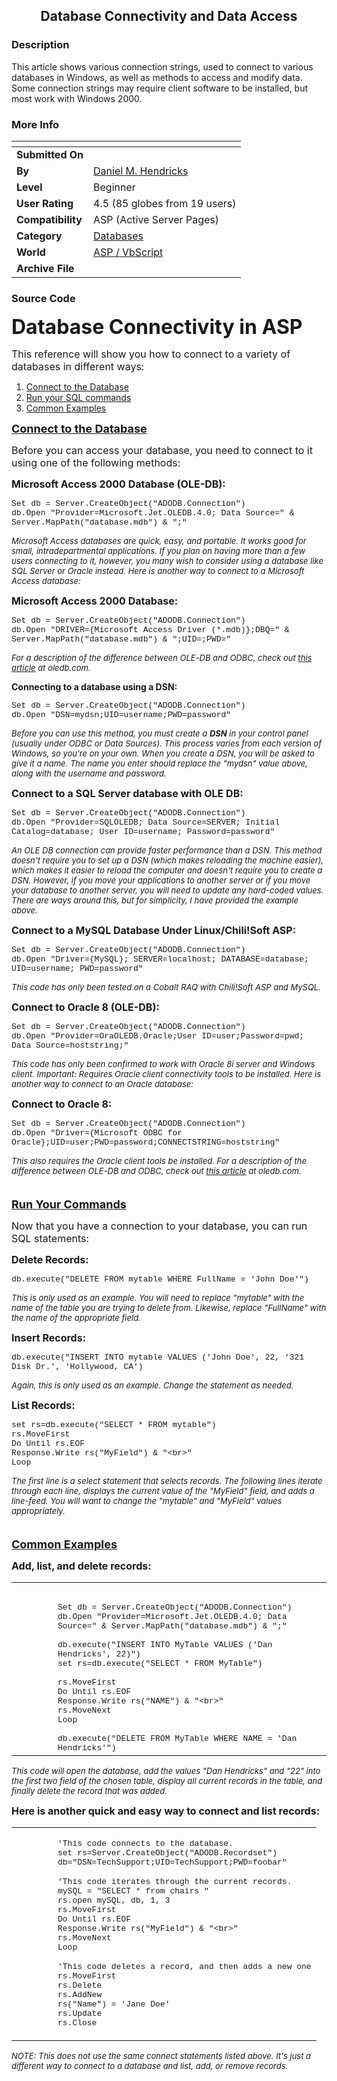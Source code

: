 ﻿<div align="center">

## Database Connectivity and Data Access


</div>

### Description

This article shows various connection strings, used to connect to various databases in Windows, as well as methods to access and modify data. Some connection strings may require client software to be installed, but most work with Windows 2000.
 
### More Info
 


<span>             |<span>
---                |---
**Submitted On**   |
**By**             |[Daniel M\. Hendricks](https://github.com/Planet-Source-Code/PSCIndex/blob/master/ByAuthor/daniel-m-hendricks.md)
**Level**          |Beginner
**User Rating**    |4.5 (85 globes from 19 users)
**Compatibility**  |ASP \(Active Server Pages\)
**Category**       |[Databases](https://github.com/Planet-Source-Code/PSCIndex/blob/master/ByCategory/databases__4-5.md)
**World**          |[ASP / VbScript](https://github.com/Planet-Source-Code/PSCIndex/blob/master/ByWorld/asp-vbscript.md)
**Archive File**   |[](https://github.com/Planet-Source-Code/daniel-m-hendricks-database-connectivity-and-data-access__4-6442/archive/master.zip)





### Source Code

<b><font size="6">Database Connectivity in ASP</font></b>
<p><font size="3">This reference will show you how to connect to a variety of
databases in different ways:</font></p>
<ol>
 <li><a href="#connect">Connect to the Database</a>
 <li><a href="#run">Run your SQL commands</a>
 <li><a href="#examples">Common Examples</a></li>
</ol>
<p><b><font size="4"><u><a name="connect">Connect to the Database</a></u></font></b></p>
<p><font size="3">Before you can access your database, you need to connect to it
using one of the following methods: </font></p>
<p><font size="3"><b>Microsoft Access 2000 Database (OLE-DB):</b></font></p>
<p><font face="Courier New" size="2">Set db =
Server.CreateObject("ADODB.Connection")<br>
db.Open "Provider=Microsoft.Jet.OLEDB.4.0; Data Source=" &
Server.MapPath("database.mdb") & ";"</font></p>
<p><i><font size="2">Microsoft Access databases are quick, easy, and portable.
It works good for small, intradepartmental applications. If you plan on
having more than a few users connecting to it, however, you many wish to
consider using a database like SQL Server or Oracle instead. Here is
another way to connect to a Microsoft Access database:</font></i></p>
<p><font size="3"><b>Microsoft Access 2000 Database:</b></font></p>
<p><font face="Courier New" size="2">Set db =
Server.CreateObject("ADODB.Connection")<br>
db.Open "DRIVER={Microsoft Access Driver (*.mdb)};DBQ=" &
Server.MapPath("database.mdb") & ";UID=;PWD="</font></p>
<p><i><font size="2">For a description of the difference between OLE-DB and
ODBC, check out <a href="http://www.oledb.com/ole-db/index.html">this article</a>
at oledb.com. </font></i></p>
<p><b>Connecting to a database using a DSN:</b></p>
<p><font face="Courier New" size="2">Set db =
Server.CreateObject("ADODB.Connection")<br>
db.Open "DSN=mydsn;UID=username;PWD=password"</font></p>
<p><font size="2"><i>Before you can use this method, you must create a </i><b><i>DSN</i></b><i>
in your control panel (usually under ODBC or Data Sources). This process
varies from each version of Windows, so you're on your own. When you
create a DSN, you will be asked to give it a name. The name you enter
should replace the "mydsn" value above, along with the username and
password. </i></font></p>
<p><font size="3"><b>Connect to a SQL Server database with OLE DB:</b> </font></p>
<p><font face="Courier New" size="2">Set db =
Server.CreateObject("ADODB.Connection")<br>
db.Open "Provider=SQLOLEDB; Data Source=SERVER; Initial Catalog=database;
User ID=username; Password=password"</font></p>
<p><i><font size="2">An OLE DB connection can provide faster performance than a
DSN. This method doesn't require you to set up a DSN (which makes reloading the
machine easier), which makes it easier to reload the computer and doesn't
require you to create a DSN. However, if you move your applications to
another server or if you move your database to another server, you will need to
update any hard-coded values. There are ways around this, but for
simplicity, I have provided the example above. </font></i></p>
<p><font size="3"><b>Connect to a MySQL Database Under Linux/Chili!Soft ASP:</b> </font></p>
<p><font face="Courier New" size="2">Set db =
Server.CreateObject("ADODB.Connection")<br>
db.Open "Driver={MySQL}; SERVER=localhost; DATABASE=database; UID=username;
PWD=password"</font></p>
<p><i><font size="2">This code has only been tested on a Cobalt RAQ with
Chili!Soft ASP and MySQL.</font></i></p>
<p><font size="3"><b>Connect to Oracle 8 (OLE-DB):</b> </font></p>
<p><font face="Courier New" size="2">Set db =
Server.CreateObject("ADODB.Connection")<br>
db.Open "Provider=OraOLEDB.Oracle;User ID=user;Password=pwd; Data Source=hoststring;"</font></p>
<p><i><font size="2">This code has only been confirmed to work with Oracle 8i
server and Windows client. Important: Requires Oracle client connectivity
tools to be installed. Here is another way to connect to an Oracle
database:</font></i></p>
<p><font size="3"><b>Connect to Oracle 8:</b> </font></p>
<p><font face="Courier New" size="2">Set db =
Server.CreateObject("ADODB.Connection")<br>
db.Open "Driver={Microsoft ODBC for Oracle};UID=user;PWD=password;CONNECTSTRING=hoststring"</font></p>
<p><i><font size="2">This also requires the Oracle client tools be
installed. For a description of the difference between OLE-DB and ODBC,
check out <a href="http://www.oledb.com/ole-db/index.html">this article</a> at
oledb.com. </font></i></p>
<p><b><font size="4"><u><br>
<a name="run">Run Your Commands</a></u></font></b></p>
<p><font size="3">Now that you have a connection to your database, you can run
SQL statements:</font></p>
<p><b><font size="3">Delete Records:</font></b></p>
<p><font face="Courier New" size="2">db.execute("DELETE FROM mytable WHERE
FullName = 'John Doe'")</font></p>
<p><i><font size="2">This is only used as an example. You will need to
replace "mytable" with the name of the table you are trying to delete
from. Likewise, replace "FullName" with the name of the
appropriate field.</font></i></p>
<p><b><font size="3">Insert Records:</font></b></p>
<p><font face="Courier New" size="2">db.execute("INSERT INTO mytable VALUES
('John Doe', 22, '321 Disk Dr.', 'Hollywood, CA')</font></p>
<p><font size="2"><i>Again, this is only used as an example. Change the
statement as needed.</i></font></p>
<p><b><font size="3">List Records:</font></b></p>
<p><font face="Courier New" size="2">set rs=db.execute("SELECT * FROM
mytable")<br>
rs.MoveFirst<br>
Do Until rs.EOF<br>
   Response.Write rs("MyField") & &quot;&lt;br&gt;&quot;<br>
Loop</font></p>
<p><i><font size="2">The first line is a select statement that selects records.
The following lines iterate through each line, displays the current value of the
"MyField" field, and adds a line-feed. You will want to change
the "mytable" and "MyField" values appropriately. </font></i></p>
<p><b><font size="4"><u><br>
<a name="examples">Common Examples</a></u></font></b></p>
<p><b><font size="3">Add, list, and delete records:</font></b><br>
<table border="0">
 <tbody>
 <tr>
  <td width="50"></td>
  <td><font face="Courier New" size="2"><br>
  <br>
  Set db = Server.CreateObject("ADODB.Connection")<br>
  db.Open "Provider=Microsoft.Jet.OLEDB.4.0; Data Source=" &
  Server.MapPath("database.mdb") & ";"<br>
  <br>
  db.execute("INSERT INTO MyTable VALUES ('Dan Hendricks', 22)")<br>
  set rs=db.execute("SELECT * FROM MyTable")<br>
  <br>
  rs.MoveFirst<br>
  Do Until rs.EOF<br>
  Response.Write rs("NAME") & &quot;&lt;br&gt;&quot;<br>
  rs.MoveNext<br>
  Loop<br>
  <br>
  db.execute("DELETE FROM MyTable WHERE NAME = 'Dan Hendricks'")<br>
  </font></td>
 </tr>
 </tbody>
</table>
<p><font size="2"><i>This code will open the database, add the values "Dan
Hendricks" and "22" into the first two field of the chosen table,
display all current records in the table, and finally delete the record that was
added.</i></font></p>
<p><b><font size="3">Here is another quick and easy way to connect and list
records:</font></b></p>
<table border="0">
 <tbody>
 <tr>
  <td width="50"></td>
  <td>
  <p><font face="Courier New" size="2">'This code connects to the
  database.<br>
  set rs=Server.CreateObject("ADODB.Recordset")<br>
  db="DSN=TechSupport;UID=TechSupport;PWD=foobar"</font></p>
  <p><font face="Courier New" size="2">'This code iterates through the
  current records.<br>
  mySQL = "SELECT * from chairs "<br>
  rs.open mySQL, db, 1, 3  <!-- Change the '3' to a '1' for
  a read-only. --><br>
  rs.MoveFirst<br>
  Do Until rs.EOF<br>
     Response.Write rs("MyField") &
  &quot;&lt;br&gt;&quot;<br>
     rs.MoveNext<br>
  Loop</font></p>
  <p><font face="Courier New" size="2">'This code deletes a record, and
  then adds a new one<br>
  rs.MoveFirst<br>
  rs.Delete<br>
  rs.AddNew<br>
    rs("Name") = 'Jane Doe'<br>
  rs.Update<br>
  rs.Close</font></p>
  </td>
 </tr>
 </tbody>
</table>
<p><i><font size="2">NOTE: This does not use the same connect statements
listed above. It's just a different way to connect to a database and list,
add, or remove records.</font></i>

